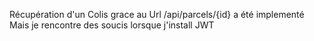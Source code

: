 Récupération d'un Colis grace au Url /api/parcels/{id} a été implementé 
Mais je rencontre des soucis lorsque j'install JWT 